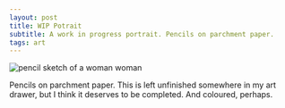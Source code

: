 ```yaml
---
layout: post
title: WIP Potrait
subtitle: A work in progress portrait. Pencils on parchment paper.
tags: art
---
```


<img src="/img/25052016/WIP.jpg" alt="pencil sketch of a woman woman" align="center"/> 



Pencils on parchment paper.
This is left unfinished somewhere in my art drawer, but I think it deserves to be completed. And coloured, perhaps.
